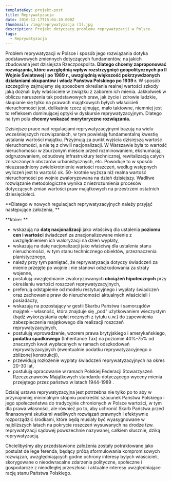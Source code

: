 ```yaml
---
templateKey: projekt-post
title: Reprywatyzacja
date: 2016-12-17T15:04:10.000Z
thumbnail: /img/reprywatyzacja (1).jpg
description: Projekt dotyczący problemu reprywatyzacji w Polsce.
tags:
  - Reprywatyzacja
---
```

Problem reprywatyzacji w Polsce i sposób jego rozwiązania dotyka podstawowych zmiennych dotyczących fundamentów, na jakich zbudowana jest dzisiejsza Rzeczpospolita. **Dlatego chcemy zaproponować rozwiązania, które uwzględnią wpływ rozstrzygnięć geopolitycznych po II Wojnie Światowej i po 1989 r., uwzględnią większość pokrzywdzonych działaniami okupantów i władz Państwa Polskiego po 1939 r.** W sposób szczególny zajmujemy się sposobem określania realnej wartości szkody jaką doznali były właściciele w związku z zaborem ich mienia. Jakkolwiek w obliczu naruszenia tak podstawowych praw, jak życie i zdrowie ludzkie, skupianie się tylko na prawach majątkowych byłych właścicieli nieruchomości jest, delikatnie rzecz ujmując, mało taktowne, niemniej jest to refleksem dominującej optyki w dyskursie reprywatyzacyjnym. Dlatego na tym polu **chcemy wskazać merytoryczne rozwiązania.**

Dzisiejsze prace nad regulacjami reprywatyzacyjnymi bazują na wielu wcześniejszych rozwiązaniach, w tym powielają fundamentalną kwestię ustalania wartości majątku. Przyjmują za punkt wyjścia dzisiejszą wartość nieruchomości, a nie tę z chwili nacjonalizacji. W Warszawie była to wartość nieruchomości w zburzonym mieście przed rozminowaniem, ekshumacją, odgruzowaniem, odbudową infrastruktury technicznej, rewitalizacją całych zniszczonych obszarów urbanistycznych, etc. Powoduje to w sposób nieuzasadniony zwielokrotnienie wartości roszczeń, według wstępnych wyliczeń jest to wartość ok. 50-krotnie wyższa niż realna wartość nieruchomości po wojnie zwaloryzowana na dzień dzisiejszy. Wadliwe rozwiązanie metodologiczne wynika z niezrozumienia procesów dotyczących zmian wartości praw majątkowych na przestrzeni ostatnich dziesięcioleci.

**Dlatego w nowych regulacjach reprywatyzacyjnych należy przyjąć następujące założenia,**

**które:**

* wskazują na **datę nacjonalizacji** jako właściwą dla ustalenia **poziomu cen i wartości** świadczeń za znacjonalizowane mienie z uwzględnieniem ich waloryzacji na dzień wypłaty,
* wskazują na datę nacjonalizacji jako właściwą dla ustalenia stanu nieruchomości, w tym stanu technicznego obiektów, przeznaczenia planistycznego,
* należy przy tym pamiętać, że reprywatyzacja dotyczy świadczeń za mienie przejęte po wojnie i nie stanowi odszkodowania za straty wojenne,
* postulują uwzględnianie zwaloryzowanych **obciążeń hipotecznych** przy określaniu wartości roszczeń reprywatyzacyjnych,
* preferują odstąpienie od modelu restytucyjnego i wypłaty świadczeń oraz zachowanie praw do nieruchomości aktualnych właścicieli i posiadaczy,
* wskazują na pozostający w gestii Skarbu Państwa i samorządów majątek - własność, która znajduje się „pod” użytkowaniem wieczystym (bądź wykorzystania opłat rocznych z tytułu u.w.) do zapewnienia zabezpieczenia majątkowego dla realizacji roszczeń reprywatyzacyjnych,
* postulują wprowadzenie, wzorem prawa brytyjskiego i amerykańskiego, **podatku spadkowego** (Inheritance Tax) na poziomie 40%-75% od znacznych kwot wypłacanych w ramach odszkodowań reprywatyzacyjnych (ewentualnie podatku reprywatyzacyjnego o zbliżonej konstrukcji),
* przewidują rozłożenie wypłaty świadczeń reprywatyzacyjnych na okres 20-30 lat,
* postulują opracowanie w ramach Polskiej Federacji Stowarzyszeń Rzeczoznawców Majątkowych standardu dotyczącego wyceny mienia przejętego przez państwo w latach 1944-1989.



Dzisiaj ustawa reprywatyzacyjna jest potrzebna nie tylko po to aby w przynajmniej minimalnym stopniu podkreślić szacunek Państwa Polskiego i jego społeczeństwa do tradycyjnie chronionych w Polsce wartości, w tym dla prawa własności, ale również po to, aby uchronić Skarb Państwa przed finansowymi skutkami wadliwych rozwiązań prawnych i efektywnie rozporządzić środkami, które będą musiały być wyasygnowane w najbliższych latach na pokrycie roszczeń wysuwanych na drodze tzw. reprywatyzacji sądowej powszechnie nazywanej, całkiem słusznie, dziką reprywatyzacją.

Chcielibyśmy aby przedstawione założenia zostały potraktowane jako postulat de lege ferenda, będący próbą sformułowania kompromisowych rozwiązań, uwzględniających godne ochrony interesy byłych właścicieli, skorygowane o nieodwracalne zdarzenia polityczne, społeczne i gospodarcze z nieodległej przeszłości i aktualne interesy uwzględniające rację stanu Państwa Polskiego.
